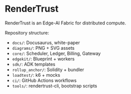# RenderTrust

RenderTrust is an Edge-AI Fabric for distributed compute.

Repository structure:

- `docs/`: Docusaurus, white-paper
- `diagrams/`: PNG + SVG assets
- `core/`: Scheduler, Ledger, Billing, Gateway
- `edgekit/`: Blueprint + workers
- `sdk/`: ADK templates
- `rollup_anchor/`: Solidity + bundler
- `loadtest/`: k6 + mocks
- `ci/`: GitHub Actions workflows
- `tools/`: rendertrust-cli, bootstrap scripts
